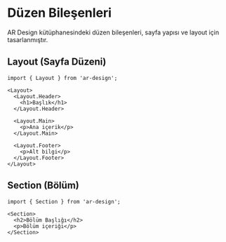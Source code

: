 # Düzen Bileşenleri

AR Design kütüphanesindeki düzen bileşenleri, sayfa yapısı ve layout için tasarlanmıştır.

## Layout (Sayfa Düzeni)

```tsx
import { Layout } from 'ar-design';

<Layout>
  <Layout.Header>
    <h1>Başlık</h1>
  </Layout.Header>
  
  <Layout.Main>
    <p>Ana içerik</p>
  </Layout.Main>
  
  <Layout.Footer>
    <p>Alt bilgi</p>
  </Layout.Footer>
</Layout>
```

## Section (Bölüm)

```tsx
import { Section } from 'ar-design';

<Section>
  <h2>Bölüm Başlığı</h2>
  <p>Bölüm içeriği</p>
</Section>
``` 